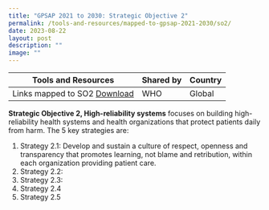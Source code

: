 ```yaml
---
title: "GPSAP 2021 to 2030: Strategic Objective 2"
permalink: /tools-and-resources/mapped-to-gpsap-2021-2030/so2/
date: 2023-08-22
layout: post
description: ""
image: ""
---
```

| Tools and Resources | Shared by | Country |
| -------- | -------- | -------- |
| Links mapped to SO2 [Download](/files/gkpslinka02-20232406.pdf)    | WHO     | Global     |

**Strategic Objective 2, High-reliability systems** focuses on building high-reliability health systems and health organizations that protect patients daily from harm. The 5 key strategies are:

1. Strategy 2.1: Develop and sustain a culture of respect, openness and transparency that promotes learning, not blame and retribution, within each organization providing patient care. 
2. Strategy 2.2: 
3. Strategy 2.3: 
4. Strategy 2.4
5. Strategy 2.5